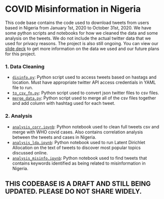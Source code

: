# COVID Misinformation in Nigeria

This code base contains the code used to download tweets from users based in Nigeria from January 1st, 2020 to October 31st, 2020. We have some python scripts and notebooks for how we cleaned the data and some analysis on the tweets. We do not include the actual twitter data that we used for privacy reasons. The project is also still ongoing. You can view our [slide deck](https://docs.google.com/presentation/d/1484OVt3fEI1WVLKQyyVvMZQJcZwA0J1mfvQfH6CFllI/edit?usp=sharing) to get more information on the data we used and our future plans for this project.  

### 1. Data Cleaning 

* [`disinfo.py`](https://github.com/Gankara/CovidMisinfoInNigeria/tree/master/code/data_cleaning): Python script used to access tweets based on hastags and location. Must have appropriate twitter API access credentials in YAML file to run.
* [`to_csv_fn.py`](https://github.com/Gankara/CovidMisinfoInNigeria/tree/master/code/data_cleaning): Python script used to convert json twitter files to csv files.
* [`merge_data.py`](https://github.com/Gankara/CovidMisinfoInNigeria/tree/master/code/data_cleaning): Python script used to merge all of the csv files together and add column with hashtag used for each tweet. 


### 2. Analysis 

* [`analysis_corr.ipynb`](https://github.com/Gankara/CovidMisinfoInNigeria/tree/master/code/corr_analysis): Python notebook used to clean full tweets csv and merge with WHO covid cases. Also contains correlation analysis between the tweets and cases in Nigeria. 
* [`analysis_lda.ipynb`](https://github.com/Gankara/CovidMisinfoInNigeria/tree/master/code/topic_modelling): Python notebook used to run Latent Dirichlet Allocation on the text of tweets to discover most popular topics discussed online. 
* [`analysis_misinfo.ipynb`](https://github.com/Gankara/CovidMisinfoInNigeria/tree/master/code/misinfo_analysis%20): Python notebook used to find tweets that contains keywords identified as being related to misinformation in Nigeria. 


## THIS CODEBASE IS A DRAFT AND STILL BEING UPDATED. PLEASE DO NOT SHARE WIDELY. 
